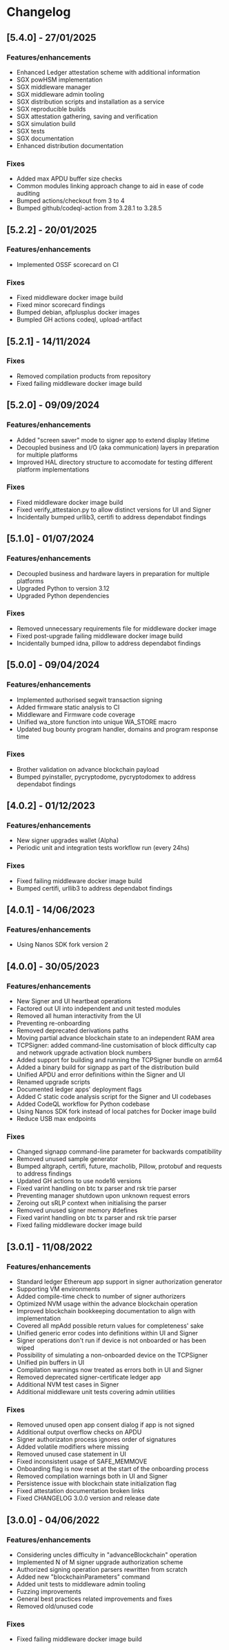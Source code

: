 # Changelog

## [5.4.0] - 27/01/2025

### Features/enhancements

- Enhanced Ledger attestation scheme with additional information
- SGX powHSM implementation
- SGX middleware manager
- SGX middleware admin tooling
- SGX distribution scripts and installation as a service
- SGX reproducible builds
- SGX attestation gathering, saving and verification
- SGX simulation build
- SGX tests
- SGX documentation
- Enhanced distribution documentation

### Fixes

- Added max APDU buffer size checks
- Common modules linking approach change to aid in ease of code auditing
- Bumped actions/checkout from 3 to 4
- Bumped github/codeql-action from 3.28.1 to 3.28.5

## [5.2.2] - 20/01/2025

### Features/enhancements

- Implemented OSSF scorecard on CI

### Fixes

- Fixed middleware docker image build
- Fixed minor scorecard findings
- Bumped debian, aflplusplus docker images
- Bumpled GH actions codeql, upload-artifact

## [5.2.1] - 14/11/2024

### Fixes

- Removed compilation products from repository
- Fixed failing middleware docker image build

## [5.2.0] - 09/09/2024

### Features/enhancements

- Added "screen saver" mode to signer app to extend display lifetime
- Decoupled business and I/O (aka communication) layers in preparation for multiple platforms
- Improved HAL directory structure to accomodate for testing different platform implementations

### Fixes

- Fixed middleware docker image build
- Fixed verify_attestaion.py to allow distinct versions for UI and Signer
- Incidentally bumped urllib3, certifi to address dependabot findings

## [5.1.0] - 01/07/2024

### Features/enhancements

- Decoupled business and hardware layers in preparation for multiple platforms
- Upgraded Python to version 3.12
- Upgraded Python dependencies

### Fixes

- Removed unnecessary requirements file for middleware docker image
- Fixed post-upgrade failing middleware docker image build
- Incidentally bumped idna, pillow to address dependabot findings

## [5.0.0] - 09/04/2024

### Features/enhancements

- Implemented authorised segwit transaction signing
- Added firmware static analysis to CI
- Middleware and Firmware code coverage
- Unified wa_store function into unique WA_STORE macro
- Updated bug bounty program handler, domains and program response time

### Fixes

- Brother validation on advance blockchain payload
- Bumped pyinstaller, pycryptodome, pycryptodomex to address dependabot findings

## [4.0.2] - 01/12/2023

### Features/enhancements

- New signer upgrades wallet (Alpha)
- Periodic unit and integration tests workflow run (every 24hs)

### Fixes

- Fixed failing middleware docker image build
- Bumped certifi, urllib3 to address dependabot findings

## [4.0.1] - 14/06/2023

### Features/enhancements

- Using Nanos SDK fork version 2

## [4.0.0] - 30/05/2023

### Features/enhancements

- New Signer and UI heartbeat operations
- Factored out UI into independent and unit tested modules
- Removed all human interactivity from the UI
- Preventing re-onboarding
- Removed deprecated derivations paths
- Moving partial advance blockchain state to an independent RAM area
- TCPSigner: added command-line customisation of block difficulty cap and network upgrade
  activation block numbers
- Added support for building and running the TCPSigner bundle on arm64
- Added a binary build for signapp as part of the distribution build
- Unified APDU and error definitions within the Signer and UI
- Renamed upgrade scripts
- Documented ledger apps' deployment flags
- Added C static code analysis script for the Signer and UI codebases
- Added CodeQL workflow for Python codebase
- Using Nanos SDK fork instead of local patches for Docker image build
- Reduce USB max endpoints

### Fixes

- Changed signapp command-line parameter for backwards compatibility
- Removed unused sample generator
- Bumped altgraph, certifi, future, macholib, Pillow, protobuf and requests to address findings
- Updated GH actions to use node16 versions
- Fixed varint handling on btc tx parser and rsk trie parser
- Preventing manager shutdown upon unknown request errors
- Zeroing out sRLP context when initialising the parser
- Removed unused signer memory #defines
- Fixed varint handling on btc tx parser and rsk trie parser
- Fixed failing middleware docker image build

## [3.0.1] - 11/08/2022

### Features/enhancements

- Standard ledger Ethereum app support in signer authorization generator
- Supporting VM environments
- Added compile-time check to number of signer authorizers
- Optimized NVM usage within the advance blockchain operation
- Improved blockchain bookkeeping documentation to align with implementation
- Covered all mpAdd possible return values for completeness' sake
- Unified generic error codes into definitions within UI and Signer
- Signer operations don't run if device is not onboarded or has been wiped
- Possibility of simulating a non-onboarded device on the TCPSigner
- Unified pin buffers in UI
- Compilation warnings now treated as errors both in UI and Signer
- Removed deprecated signer-certificate ledger app
- Additional NVM test cases in Signer
- Additional middleware unit tests covering admin utilities

### Fixes

- Removed unused open app consent dialog if app is not signed
- Additional output overflow checks on APDU
- Signer authorizaton process ignores order of signatures
- Added volatile modifiers where missing
- Removed unused case statement in UI
- Fixed inconsistent usage of SAFE_MEMMOVE
- Onboarding flag is now reset at the start of the onboarding process
- Removed compilation warnings both in UI and Signer
- Persistence issue with blockchain state initialization flag
- Fixed attestation documentation broken links
- Fixed CHANGELOG 3.0.0 version and release date

## [3.0.0] - 04/06/2022

### Features/enhancements

- Considering uncles difficulty in "advanceBlockchain" operation
- Implemented N of M signer upgrade authorization scheme
- Authorized signing operation parsers rewritten from scratch
- Added new "blockchainParameters" command
- Added unit tests to middleware admin tooling
- Fuzzing improvements
- General best practices related improvements and fixes
- Removed old/unused code

### Fixes

- Fixed failing middleware docker image build
